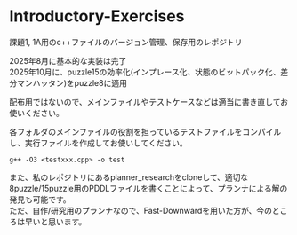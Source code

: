 # Introductory-Exercises

課題1, 1A用のc++ファイルのバージョン管理、保存用のレポジトリ <br>

2025年8月に基本的な実装は完了 <br>
2025年10月に、puzzle15の効率化(インプレース化、状態のビットパック化、差分マンハッタン)をpuzzle8に適用 <br>

配布用ではないので、メインファイルやテストケースなどは適当に書き直してお使いください。 <br>

各フォルダのメインファイルの役割を担っているテストファイルをコンパイルし、実行ファイルを作成してお使いしてください。 <br>

```{bash}
g++ -O3 <testxxx.cpp> -o test
```

また、私のレポジトリにあるplanner_researchをcloneして、適切な8puzzle/15puzzle用のPDDLファイルを書くことによって、プランナによる解の発見も可能です。 <br>
ただ、自作/研究用のプランナなので、Fast-Downwardを用いた方が、今のところは早いと思います。 <br>
